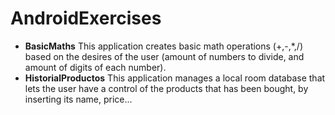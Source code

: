# AndroidExercises
- **BasicMaths**
This application creates basic math operations (+,-,*,/) based on the desires of the user (amount of numbers to divide, and amount of digits of each number).
- **HistorialProductos**
This application manages a local room database that lets the user have a control of the products that has been bought, by inserting its name, price... 
